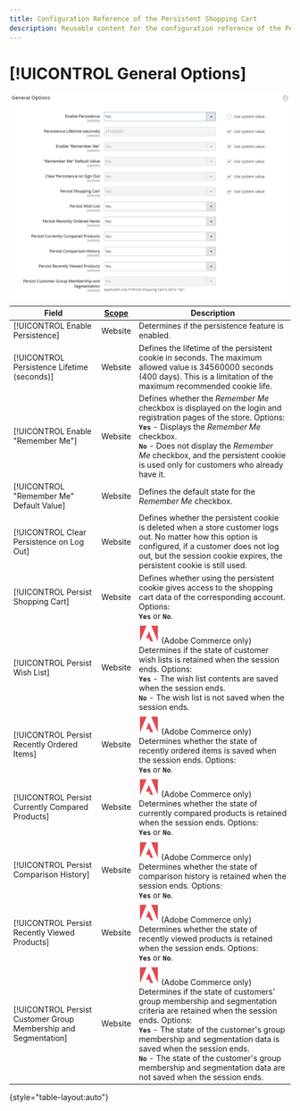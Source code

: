 ```yaml
---
title: Configuration Reference of the Persistent Shopping Cart
description: Reusable content for the configuration reference of the Persistent Shopping Cart.
---
```


# [!UICONTROL General Options]

![General Options](/help/configuration-reference/customers/assets/persistent-shopping-cart-general.png)<!-- zoom -->

<!-- [General Options](https://experienceleague.adobe.com/en/docs/commerce-admin/stores-sales/point-of-purchase/cart/cart-persistent#configure-a-persistent-cart) -->

|Field| [Scope](/help/getting-started/websites-stores-views.md#scope-settings) |Description|
|--- |------------------------------------------------------------------------|--- |
|[!UICONTROL Enable Persistence]| Website                                                                |Determines if the persistence feature is enabled.|
|[!UICONTROL Persistence Lifetime (seconds)]| Website                                                                |Defines the lifetime of the persistent cookie in seconds. The maximum allowed value is 34560000 seconds (400 days). This is a limitation of the maximum recommended cookie life.|
|[!UICONTROL Enable "Remember Me"]| Website                                                                |Defines whether the _Remember Me_ checkbox is displayed on the login and registration pages of the store. Options: <br/>**`Yes`** - Displays the _Remember Me_ checkbox. <br/>**`No`** - Does not display the _Remember Me_ checkbox, and the persistent cookie is used only for customers who already have it.|
|[!UICONTROL "Remember Me" Default Value]| Website                                                                |Defines the default state for the _Remember Me_ checkbox.|
|[!UICONTROL Clear Persistence on Log Out]| Website                                                                |Defines whether the persistent cookie is deleted when a store customer logs out. No matter how this option is configured, if a customer does not log out, but the session cookie expires, the persistent cookie is still used.|
|[!UICONTROL Persist Shopping Cart]| Website                                                                |Defines whether using the persistent cookie gives access to the shopping cart data of the corresponding account. Options: <br/>**`Yes`** or **`No`**.|
|[!UICONTROL Persist Wish List]| Website                                                                |![Adobe Commerce](/help/assets/adobe-logo.svg) (Adobe Commerce only) Determines if the state of customer wish lists is retained when the session ends. Options: <br/>**`Yes`** - The wish list contents are saved when the session ends. <br/>**`No`** - The wish list is not saved when the session ends.|
|[!UICONTROL Persist Recently Ordered Items]| Website                                                                |![Adobe Commerce](/help/assets/adobe-logo.svg) (Adobe Commerce only) Determines whether the state of recently ordered items is saved when the session ends. Options: <br/>**`Yes`** or **`No`**.|
|[!UICONTROL Persist Currently Compared Products]| Website                                                                |![Adobe Commerce](/help/assets/adobe-logo.svg) (Adobe Commerce only) Determines whether the state of currently compared products is retained when the session ends. Options: <br/>**`Yes`** or **`No`**. |
|[!UICONTROL Persist Comparison History]| Website                                                                |![Adobe Commerce](/help/assets/adobe-logo.svg) (Adobe Commerce only) Determines whether the state of comparison history is retained when the session ends. Options: <br/>**`Yes`** or **`No`**.|
|[!UICONTROL Persist Recently Viewed Products]| Website                                                                |![Adobe Commerce](/help/assets/adobe-logo.svg) (Adobe Commerce only) Determines whether the state of recently viewed products is retained when the session ends. Options: <br/>**`Yes`** or **`No`**.|
|[!UICONTROL Persist Customer Group Membership and Segmentation]| Website                                                                |![Adobe Commerce](/help/assets/adobe-logo.svg) (Adobe Commerce only) Determines if the state of customers' group membership and segmentation criteria are retained when the session ends. Options: <br/>**`Yes`** - The state of the customer's group membership and segmentation data is saved when the session ends. <br/>**`No`** - The state of the customer's group membership and segmentation data are not saved when the session ends.|

{style="table-layout:auto"}
